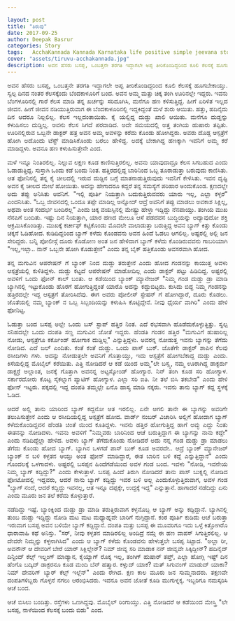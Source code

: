 ```yaml
---

layout: post
title: "ತಿರುವು"
date: 2017-09-25
author: Deepak Basrur
categories: Story
tags:	AcchaKannada Kannada Karnataka life positive simple jeevana story kathe village tiruvu twist
cover: "assets/tiruvu-acchakannada.jpg"
description: ಅವನ ಹೆಸರು ಬಸಪ್ಪ, ಒಂಬತ್ತನೇ ತರಗತಿ ಇದ್ದಾಗಲೇ ಅಪ್ಪ ತೀರಿಕೊಂಡಿದ್ದರಿಂದ ಕೂಲಿ ಕೆಲಸಕ್ಕೆ ಹೂಗಬೇಕಾಯ್ತು. ಸ್ವಲ್ಪ ದಿನದ ನಂತರ ಕೆಲಸಕ್ಕೆಂದು ಬೆಂದಕಾಳೂರಿಗೆ ಬಂದ.
---
```


<p align="justify">ಅವನ ಹೆಸರು ಬಸಪ್ಪ, ಒಂಬತ್ತನೇ ತರಗತಿ ಇದ್ದಾಗಲೇ ಅಪ್ಪ ತೀರಿಕೊಂಡಿದ್ದರಿಂದ ಕೂಲಿ ಕೆಲಸಕ್ಕೆ ಹೂಗಬೇಕಾಯ್ತು. ಸ್ವಲ್ಪ ದಿನದ ನಂತರ ಕೆಲಸಕ್ಕೆಂದು ಬೆಂದಕಾಳೂರಿಗೆ ಬಂದ. ಅವನ ಅಮ್ಮ ಮತ್ತು ಚಿಕ್ಕ ತಂಗಿ ಊರಿನಲ್ಲೇ ಇದ್ದರು. ಇವನು ಬೆಂಗಳೂರಿನಲ್ಲಿ  ಗಾರೆ ಕೆಲಸ ಮಾಡಿ ತನ್ನ ಖರ್ಚನ್ನು ಸರಿದೂಗಿಸಿ, ಮನೆಗೂ ಹಣ ಕಳಿಸುತ್ತಿದ್ದ. ಹೀಗೆ ಏರಿಳಿತ ಇಲ್ಲದ ಜೀವನ. ಹೀಗೆ ಜೀವನ ನಡಿಯುತ್ತಿರುವಾಗ ಈ ಬೆಂದಕಾಳೂರಿನಲ್ಲಿ ಇದ್ದಕಿದ್ದಂತೆ ಮಳೆ ಶುರು  ಆಯಿತು. ಹತ್ತು, ಹದಿನೈದು ದಿನ ಆದರೂ ನಿಲ್ಲಲಿಲ್ಲ.  ಕೆಲಸ ಇಲ್ಲದಂತಾಯಿತು. ಕೈ ಯಲ್ಲಿದ್ದ ದುಡ್ಡು ಖಾಲಿ ಆಯಿತು. ಮನೆಗೂ ದುಡ್ಡನ್ನು ಕಳುಹಿಸಲು ದುಡ್ಡಿಲ್ಲ. ಅವನು ಕೆಲಸ ಸಿಗದೆ ಪರದಾಡಿದ. ಅದೇ ಸಮಯದಲ್ಲಿ ಅತ್ತ ತಂಗಿಯ ಹುಷಾರು ತಪ್ಪಿತು. ಊರಿನಲ್ಲಿರುವ ಒಬ್ಬನೇ ಡಾಕ್ಟರ್ ಹತ್ರ ಅವನ ಅಮ್ಮ ಅವಳನ್ನು ಕರೆದು ಕೊಂಡು ಹೋಗಿದ್ದರು. ಅವರು ದೊಡ್ಡ ಆಸ್ಪತ್ರೆಗೆ ಹೋಗಿ ಅದೊಂದು ಟೆಸ್ಟ್ ಮಾಡಿಸಿಕೊಂಡು ಬರಲು ಹೇಳಿದ್ದ. ಅದಕ್ಕೆ ಬೇಕಾಗಿದ್ದ ಹಣಕ್ಕಾಗಿ ಇವನಿಗೆ ಅಮ್ಮ ಕರೆ ಮಾಡಿದ್ದಳು. ಅವನೂ ಹಣ ಕಳುಹಿಸುತ್ತೇನೇ ಎಂದ.</p>

<p align="justify">ಮಳೆ ಇನ್ನೂ ನಿಂತಿರಲಿಲ್ಲ. ನಿಲ್ಲುವ ಲಕ್ಷಣ ಕೂಡ ಕಾಣಿಸುತ್ತಿರಲಿಲ್ಲ. ಅವನು ಯಾವುದಾದ್ರೂ ಕೆಲಸ ಸಿಗಬಹುದ ಎಂದು ಓಡಾಡುತ್ತಿದ್ದ. ಸುಸ್ತಾಗಿ ಒಂದು ಕಡೆ ಬಂದು ನಿಂತ. ಹತ್ತಿರದಲ್ಲಿದ್ದ ಬಾರಿನಿಂದ ಒಬ್ಬ ತೂರಾಡುತ್ತಾ ಬರುವುದು ಕಾಣಿಸಿತು. ಆತ ಫೋನಿನಲ್ಲಿ ತನ್ನ ಕೈ ಚೀಲದಲ್ಲಿ ಇರುವ ದುಡ್ಡಿನ ಬಗ್ಗೆ ಮಾತನಾಡುತ್ತಿರುವುದು ಇವನಿಗೆ ಕೇಳಿಸಿತು. ಇವನ ದೃಷ್ಟಿ ಅವನ ಕೈ ಚೀಲದ ಮೇಲೆ ಹೋಯಿತು. ಅದನ್ನು ಹೇಗಾದರೂ ಕದ್ದರೆ ತನ್ನ ಸಮಸ್ಯೆಗೆ ಪರಿಹಾರ ಅಂದುಕೊಂಡ. ಕ್ಷಣದಲ್ಲೇ ಅದು ತಪ್ಪು ಅನಿಸಿತು ಅವನಿಗೆ. "ಇಲ್ಲಿ ಪೂರ್ತಿ ನಿಯತ್ತಾಗಿ ಬದುಕುತ್ತಿರುವವರು ಯಾರು ಇಲ್ಲ, ಎಲ್ಲಾ ಕಳ್ಳರೆ" ಎಂದನಿಸಿತು. “ಒಬ್ಬ ಜೀವನದಲ್ಲಿ ಒಂದೂ ತಪ್ಪೇ ಮಾಡಿಲ್ಲ ಅನ್ನೋದ್ ಆದ್ರೆ ಅವನಿಗೆ ತಪ್ಪು ಮಾಡಲು ಅವಕಾಶ ಸಿಕ್ಲಿಲ್ಲ, ಅಥವಾ ಅಂತ ಸಂದರ್ಭ ಬಂದಿರಲ್ಲ” ಎಂದು ಚಿಕ್ಕ ವಯಸ್ಸಿನಲ್ಲಿ ಮೇಷ್ಟ್ರು ಹೇಳ್ತಾ ಇದ್ದಿದ್ದು ನೆನಪಾಯ್ತು. ತಂಗಿಯ ಮುಖ ನೆನಪಿಗೆ ಬಂದಿತು. ಇಷ್ಟು ದಿನ ನಿಯತ್ತಾಗಿ, ಯಾರ ಹಣದ ಮೇಲೂ ಆಸೆ ಪಡದವನ ಬುದ್ಧಿಯನ್ನು ಅದ್ಯಾವುದೋ ಶಕ್ತಿ ಆಕ್ರಮಿಸಿಕೊಂಡಿತ್ತು. ಮುಖಕ್ಕೆ ಕರ್ಚೀಫ್ ಕಟ್ಟಿಕೊಂಡು  ಮೊದಲೇ ವಾಲಾಡುತ್ತಾ ಬರುತ್ತಿದ್ದ ಅವನ ಬ್ಯಾಗ್ ಕಿತ್ತು ಕೊಂಡು ಚಕ್ಕನೆ ಓಡಿಹೋದ. ಕುಡಿದಿದ್ದರಿಂದ ಬ್ಯಾಗ್ ಕಳೆದು ಕೊಂಡವನು ಅವನ ಹಿಂದೆ ಓಡಲು ಆಗಲಿಲ್ಲ. ಅಷ್ಟರಲ್ಲಿ ಅಲ್ಲಿ ಜನ ಸೇರಿದ್ದರು. ಬನ್ನಿ ಪೋಲೀಸ್ಗೆ ದೂರು ಕೊಡೋಣ ಅಂತ ಜನ ಹೇಳಿದಾಗ ಬ್ಯಾಗ್ ಕಳೆದು ಕೊಂಡಿರುವವನು ಗಾಬರಿಯಾಗಿ "ಇಲ್ಲ,ಇಲ್ಲಾ.. ನಾನ್ ಒಬ್ಬನೇ ಹೋಗಿ ಕೊಡುತ್ತೇನೆ" ಎಂದು ತನ್ನ ಬೈಕ್ ಹತ್ತಿಕೊಂಡು ಅವಸರವಾಗಿ ಹೋದ.</p>

<p align="justify">ತನ್ನ ಮಗುವಿನ ಆಪರೇಷನ್ ಗೆ ಬ್ಯಾಂಕ್ ನಿಂದ ದುಡ್ಡು ತರುತ್ತೇನೆ ಎಂದು ಹೋದ ಗಂಡನನ್ನು ಕಾಯುತ್ತ ಅವಳು ಆಸ್ಪತ್ರೆಯಲ್ಲಿ ಕುಳಿತಿದ್ದಳು. ದುಡ್ಡು ಕಟ್ಟದೆ ಆಪರೇಷನ್ ಮಾಡೋದಿಲ್ಲ ಎಂದು ಡಾಕ್ಟರ್ ಪಟ್ಟು ಹಿಡಿದಿದ್ದ. ಅಷ್ಟರಲ್ಲಿ ಅವಳಿಗೆ ಒಂದು ಫೋನ್ ಕಾಲ್ ಬಂತು. ಆ ಕಡೆಯಿಂದ ಬ್ಯಾಂಕ್ ಮ್ಯಾನೇಜರ್ "ನಿಮ್ಮ ಗಂಡ ದುಡ್ಡು ಡ್ರಾ ಮಾಡಿ ಬ್ಯಾಗಿನಲ್ಲಿ ಇಟ್ಟುಕೊಂಡು ಹೊರಗೆ ಹೋಗುತ್ತಿದ್ದಂತೆ ಯಾರೊ ಅದನ್ನು ಕದ್ದುಬಿಟ್ಟರು. ಕುಸಿದು ಬಿದ್ದ ನಿಮ್ಮ ಗಂಡನನ್ನು ಹತ್ತಿರದಲ್ಲೇ ಇದ್ದ ಆಸ್ಪತ್ರಗೆ ತೋರಿಸಿದೆವು. ಈಗ ಅವರು ಪೋಲೀಸ್ ಸ್ಟೇಷನ್ ಗೆ ಹೋಗಿದ್ದಾರೆ, ದೂರು ಕೊಡಲು. ಜೊತೆಯಲ್ಲಿ ನಮ್ಮ ಬ್ಯಾಂಕ್ ನ ಒಬ್ಬ ಸಿಬ್ಬಂದಿಯನ್ನು ಕಳುಹಿಸಿ ಕೊಟ್ಟಿದ್ದೇನೆ. ನೀವು ಧೈರ್ಯ ವಾಗಿರಿ" ಎಂದು ಹೇಳಿ ಫೋನಿಟ್ಟ.</p>

<p align="justify">ಓಡುತ್ತಾ ಬಂದ ಬಸಪ್ಪ ಅಲ್ಲೇ ಒಂದು ಬಸ್ ಸ್ಟಾಪ್ ಹತ್ತಿರ ನಿಂತ. ಎದೆ ರಭಸವಾಗಿ ಹೊಡೆದುಕೊಳ್ಳುತ್ತಿತ್ತು. ಸ್ವಲ್ಪ ಸನಿಹದಲ್ಲೇ ಒಂದು ದಂಪತಿ ಸಣ್ಣ ಮಗುವಿನ ಜೋತೆ ಇದ್ದರು. ಹೆಂಡತಿ ಗಂಡನ ಹತ್ತಿರ "ಮಗುವಿಗೆ ಹುಷಾರಿಲ್ಲ ನೋಡು, ಆಸ್ಪತ್ರೆಗೂ ಕರ್ಕೊಂಡ್ ಹೋಗಾಕ  ದುಡ್ಡಿಲ್ಲ" ಎನ್ನುತ್ತಿದ್ದಳು. ಅವರನ್ನ ನೋಡುತ್ತ ಇವನು ಬ್ಯಾಗನ್ನು ತೆಗೆದು ನೋಡಿದ. ಎದೆ ಜಲ್ ಎಂದಿತು. ಕಂತೆ ಕಂತೆ ದುಡ್ಡು. ಒಂದು ಪಾಸ್ ಬುಕ್. ಜೊತೆಗೇ ಡಾಕ್ಟರ್ ಶಾಪಿನ ಕೆಲವು ರಸೀದಿಗಳು ಗಳು. ಅದನ್ನು ನೋಡುತ್ತಲೇ ಅವನಿಗೆ ಗೊತ್ತಾಯ್ತು, ಇದು ಆಸ್ಪತ್ರೆಗೆ ಹೋಗಬೆಕಾದ್ದ ದುಡ್ಡು ಎಂದು. ಕಿಸೆಯಲ್ಲಿದ್ದ ಮೊಬೈಲ್ ಕರೆಯಿತು. ಎತ್ತಿ ನೋಡಿದರೆ ಆ ಕಡೆ ಯಿಂದ ಅಮ್ಮ"ಲೇ ಬಸ್ಸ್ಯ, ನಮ್ಮ ಊರಾಗಿದ್ದ ಡಾಕ್ಟರ್ರು ಡಾಕ್ಟರ್ರೆ ಅಲ್ಲಾಂತ, ಜನಕ್ಕೆ ಗೊತ್ತಾಗಿ ಅವನನ್ನ ಅಟ್ಟಸ್ಕೋಂಡ್ ಹೋಗ್ಯಾರ. ನಿನ್ ತಂಗಿ ಕೂಡ ಸರಿ ಹೋಗ್ಯಾಳ. ಸರ್ಕಾರದೋರು ಕೊಟ್ಟ ಸೈಕಲ್ನಾಗ ಪ್ಯಾಟಿಗ್ ಹೋಗ್ಯಾಳ. ಎಲ್ಲಾ ಸರಿ ಐತಿ. ನೀ ತಲೆ ಬಿಸಿ ತಕಬೇಡ" ಎಂದು ಹೇಳಿ ಫೋನ್ ಇಟ್ಟರು. ಪಕ್ಕದಲ್ಲಿ ಇದ್ದ ದಂಪತಿ ತಮ್ಮಲ್ಲೇ ಏನೊ ಹಾಸ್ಯ ಮಾಡಿ ನಕ್ಕರು. ಇವನು ತಾನು ಬ್ಯಾಗ್ ಕದ್ದ ಸ್ಥಳಕ್ಕೆ ಓಡಿದ.</p>

<p align="justify">ಆದರೆ ಅಲ್ಲಿ ತಾನು ಯಾರಿಂದ ಬ್ಯಾಗ್ ಕದ್ದನೋ ಆತ ಇರಲಿಲ್ಲ. ಏನೇ ಆಗಲಿ ತಾನೇ ಈ ಬ್ಯಾಗನ್ನು ಅವರಿಗೇ ತಲುಪಿಸುತ್ತೇನೆ ಎಂದು ಆ ರಸೀದಿಯಲ್ಲಿದ್ದ ಆಸ್ಪತ್ರೆಗೆ ಹೋದ. ವಾರ್ಡ್ ನಂಬರ್ ವಿಚಾರಿಸಿ ಅಲ್ಲಿಗೆ ಹೋದಾಗ ಬ್ಯಾಗ್ ಕಳೆದುಕೊಂಡಿದ್ದವನ ಹೆಂಡತಿ ಚಿಂತೆ ಯಿಂದ ಕೂತಿದ್ದಳು. ಇವನು ಹತ್ತಿರ ಹೋಗುತ್ತಿದ್ದ ಹಾಗೆ ಅವ್ಳು ಎದ್ದು ನಿಂತು ಈತನನ್ನು ನೋಡಿದಳು. ಇವನು ಅವಳಿಗೆ "ನಿಮ್ಮವರು ಬಾರಿನಿಂದ ಆಚೆ ಬರುತ್ತಿದ್ದಾಗ ಈ ಬ್ಯಾಗನ್ನು ನಾನು ಕದ್ದೇ" ಎಂದು ನಡಿದಿದ್ದೆಲ್ಲಾ ಹೇಳಿದ. ಅವಳು ಬ್ಯಾಗ್ ತೆಗೆದುಕೊಂಡು ನೋಡಿದರೆ ಅದು ನನ್ನ ಗಂಡ ದುಡ್ಡು ಡ್ರಾ ಮಾಡಲು ತೆಗೆದು ಕೊಂಡು ಹೋದ ಬ್ಯಾಗ್. ಬ್ಯಾಗಿನ ಒಳಗಡೆ ಪಾಸ್ ಬುಕ್ ಕೂಡ ಅವರದೇ.. ಆದ್ರೆ ಬ್ಯಾಂಕ್ ಮ್ಯಾನೇಜರ್ ಬ್ಯಾಂಕ್ ನ ಬಳಿ ಕಳ್ಳತನ ಆಯ್ತು ಅಂತ ಫೋನ್ ಮಾಡಿದ್ದಾರೆ, ಈತ ಬಾರಿನ ಬಳಿ ಕದ್ದೆ ಎನ್ನುತ್ತಿದ್ದಾನೆ" ಎಂದು ಗೊಂದಲಕ್ಕೆ ಒಳಗಾದಳು. ಅಷ್ಟರಲ್ಲಿ ಬಸಪ್ಪನ ಹಿಂದೆಗಡೆಯಿಂದ ಅವಳ ಗಂಡ ಬಂದ. ಇವಳು "ನೋಡಿ, ಇವನೇಯ ನಿಮ್ಮ ಬ್ಯಾಗ್ ಕದ್ದಿದ್ದು?" ಎಂದು ಕೇಳುತ್ತಾಳೆ. ಬಸಪ್ಪ ಹಿಂದೆ ತಿರುಗಿ ನೋಡಿದರೆ ತಾನು ಪಾಸ್ ಬುಕ್ನಲ್ಲಿ ನೋಡಿದ ಫೋಟೋದಲ್ಲಿ ಇದ್ದವರು, ಆದರೆ ನಾನು ಬ್ಯಾಗ್ ಕದ್ದಿದ್ದು ಇವರ ಬಳಿ ಅಲ್ಲ ಎಂದುಕೊಳ್ಳುತ್ತಿರುವಾಗ, ಅವಳ ಗಂಡ "ಬ್ಯಾಗ್ ನಂದೆ, ಆದರೆ ಕದ್ದಿದ್ದು ಇವನಲ್ಲ, ಆತ ಇನ್ನೂ ದಪ್ಪಕ್ಕೇ, ಉದ್ದಕ್ಕೆ ಇದ್ದ" ಎನ್ನುತ್ತಾನೆ. ಹಾಗಾದರೆ ನಡೆದಿದ್ದು ಏನು ಎಂದು ಮೂರು ಜನ ತಲೆ ಕರೆದು ಕೊಳ್ಳುತ್ತಾರೆ.</p>

 <p align="justify">ನಡೆದಿದ್ದು ಇಷ್ಟೆ. ಬ್ಯಾಂಕ್ನಿಂದ ದುಡ್ಡು ಡ್ರಾ ಮಾಡಿ ತರುತ್ತಿರುವಾಗ ಕಳ್ಳನೊಬ್ಬ ಆ ಬ್ಯಾಗ್ ಅನ್ನು ಕದ್ದಿದ್ದಾನೆ. ಬ್ಯಾಗಿನಲ್ಲಿ ತುಂಬ ದುಡ್ಡು ಇದ್ದಿದ್ದು ನೋಡಿ ಮಟ ಮಟ ಮಧ್ಯಾಹ್ನವೇ  ಬಾರಿಗೆ ನುಗ್ಗಿದ್ದಾನೆ. ಕಂಠ ಪೂರ್ತಿ ಕುಡಿದು ಆಚೆ ಬರುತ್ತಾ ಇರುವಾಗ ಬಸಪ್ಪ ಅವನ ಬಳಿಯೇ ಬ್ಯಾಗ್ ಕದ್ದಿದ್ದಾನೆ.
ದಂಪತಿ ಮತ್ತು ಬಸಪ್ಪ ಈ ಮೂವರಿಗೂ ಇದು ಒಳ್ಳೆ ಕಿತ್ತೋಗಿರೊ ಧಾರಾವಾಹಿ ಕಥೆ ಅನಿಸ್ತು. "ಸರ್, ನೀವು ಕಳ್ಳತನ ಮಾಡಿರಲಿಲ್ಲ ಅಂದಿದ್ರೆ ನಮ್ಗೆ ಈ ಹಣ ವಾಪಸ್ ಸಿಗುತ್ತಿರಲಿಲ್ಲ. ಆ ದೇವರೇ ನಿಮ್ಮನ್ನು ಕಳ್ಳನಾಗಿಸಿದ" ಎಂದು ಆ ಬ್ಯಾಗ್ ಕಳೆದು ಕೊಂಡವನು ಹೇಳುತ್ತಲೇ ಬಸಪ್ಪ ಸಿಟ್ಟಾದ. "ಅಲ್ಲಾ ರೀ, ಅವನೌನ್ ಆ  ದೇವರಿಗೆ ಬೇರೆ ಯಾರ್ ಸಿಕ್ಲಿಲ್ಲೇನ್? ನಿಮ್ ಜೀವ್ನ ಸರಿ ಮಾಡಾಕ ನನ್ ಜೀವ್ನವೇ ಸಿಕ್ಕಿದ್ದೀನ್? ಹದಿನೈದ್ ದಿನ್ದಿಂದ್ ಕೆಲ್ಸ್ ಇಲ್ದಂಗ್ ಮಾಡ್ಯಾನ, ಕೈಯ್ಯಾಗ್ ರೊಕ್ಕ ಇಲ್ಲ, ತಂಗಿಗ್ ಹುಷಾರ್ ತಪ್ತ್, ಎಲ್ಲಾ ಹೋಗ್ಲಿ ಇಷ್ಟ್ ದಿನ ಹೆಂಗೊ ಬದ್ಕಿದ್ ಡಾಕ್ಟರನೂ ಕೂಡ ಮಂದಿ ಬೆನ್ ಹತ್ತ್ಯಾರ. ಕಳ್ಸುದ್ ಯಾಕ? ಮತ್ ಸಿಗುವಂಗ್ ಮಾಡುದ್ ಯಾಕಾ? ನಿಮ್ ದೇವರಿಗ್ ಬ್ಯಾರ್ ಕೆಲ್ಸ್ ಇಲ್ಲೆನ್" ಎಂದು ರೇಗಿದ. ಕ್ಷಣ ಕಾಲ ಮೂರು ಜನ ಸುಮ್ಮನಾದರು. ತಕ್ಷಣವೇ ದಂಪತಿಗಳಿಬ್ಬರು ಗೊಳ್ಳನೆ ನಗಲು ಆರಂಭಿಸಿದರು. ಇವನೂ ಅವನ ಜೋತೆ ಕೂಡಿ ಮುಗುಳ್ನಕ್ಕ. ಇಬ್ಬರಿಗೂ ನಮಸ್ಕರಿಸಿ ಆಚೆ ಬಂದ.</p>

<p align="justify">ಆಚೆ ಬಿಸಿಲು ಬಂದಿತ್ತು. ರಸ್ತೆಗಳು ಒಣಗಿದ್ದವು. ಮೊಬೈಲ್ ರಿಂಗಾಯ್ತು. ಎತ್ತಿ ನೋಡಿದರೆ ಆ ಕಡೆಯಿಂದ ಮೇಸ್ತ್ರಿ "ಲೇ ಬಸಪ್ಪ, ನಾಳೆಯಿಂದ ಕೆಲಸಕ್ಕೆ ಬಂದು ಬಿಡು" ಎಂದ.</p>
